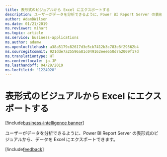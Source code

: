 ```yaml
---
title: 表形式のビジュアルから Excel にエクスポートする
description: ユーザーがデータを分析できるように、Power BI Report Server の表形式のビジュアルから、データを Excel にエクスポートできます。
author: AdamDWilson
ms.date: 01/21/2019
ms.reviewer: mihart
ms.topic: article
ms.service: business-applications
ms.author: adamw
ms.openlocfilehash: a38a5179c82617d3e5cb7412b3c783e8f29562b4
ms.sourcegitcommit: 921dde7a25596a81c049162eee650d7a2009f17d
ms.translationtype: HT
ms.contentlocale: ja-JP
ms.lasthandoff: 04/29/2019
ms.locfileid: "1224928"
---
```

#  <a name="export-to-excel-from-tabular-visuals"></a>表形式のビジュアルから Excel にエクスポートする
[!include[business-intelligence banner](../../includes/business-intelligence.md)]

ユーザーがデータを分析できるように、Power BI Report Server の表形式のビジュアルから、データを Excel にエクスポートできます。

[!include[feedback](../includes/report-server-feedback.md)]